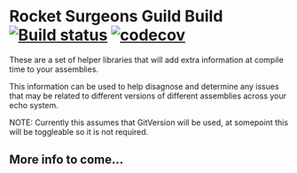 # Rocket Surgeons Guild Build [![Build status](https://ci.appveyor.com/api/projects/status/kc7f36cbo4bo1nij/branch/master?svg=true)](https://ci.appveyor.com/project/david-driscoll/conventions) [![codecov](https://codecov.io/gh/RocketSurgeonsGuild/Conventions/branch/master/graph/badge.svg)](https://codecov.io/gh/RocketSurgeonsGuild/Conventions)
These are a set of helper libraries that will add extra information at compile time to your assemblies.

This information can be used to help disagnose and determine any issues that may be related to different versions of different assemblies across your echo system.

NOTE: Currently this assumes that GitVersion will be used, at somepoint this will be toggleable so it is not required.


## More info to come...
